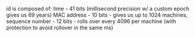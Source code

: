 id is composed of:
time - 41 bits (millisecond precision w/ a custom epoch gives us 69 years)
MAC  address - 10 bits - gives us up to 1024 machines, 
sequence number - 12 bits - rolls over every 4096 per machine (with protection to avoid rollover in the same ms)
